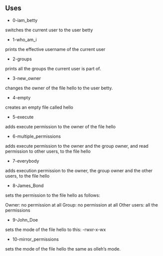 ## Uses

- 0-iam_betty

switches the current user to the user betty

- 1-who_am_i

prints the effective username of the current user

- 2-groups

prints all the groups the current user is part of.

- 3-new_owner

changes the owner of the file hello to the user betty.

- 4-empty

creates an empty file called hello

- 5-execute

adds execute permission to the owner of the file hello

- 6-multiple_permissions

adds execute permission to the owner and the group owner, and read permission to other users, to the file hello

- 7-everybody

adds execution permission to the owner, the group owner and the other users, to the file hello

- 8-James_Bond

sets the permission to the file hello as follows:

Owner: no permission at all
Group: no permission at all
Other users: all the permissions

- 9-John_Doe

sets the mode of the file hello to this: -rwxr-x-wx

- 10-mirror_permissions

sets the mode of the file hello the same as olleh’s mode.
